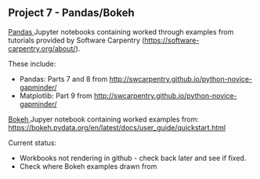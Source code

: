 ## Project 7 - Pandas/Bokeh

<ins> Pandas </ins>
Jupyter notebooks containing worked through examples from tutorials provided by Software Carpentry (https://software-carpentry.org/about/).  

These include:
* Pandas: Parts 7 and 8 from http://swcarpentry.github.io/python-novice-gapminder/
* Matplotlib: Part 9 from http://swcarpentry.github.io/python-novice-gapminder/

<ins> Bokeh </ins>
Jupyer notebook containing worked examples from: https://bokeh.pydata.org/en/latest/docs/user_guide/quickstart.html


Current status:
* Workbooks not rendering in github - check back later and see if fixed.
* Check where Bokeh examples drawn from